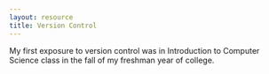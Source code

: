 ```yaml
---
layout: resource
title: Version Control
---
```


My first exposure to version control was in Introduction to Computer Science
class in the fall of my freshman year of college.
